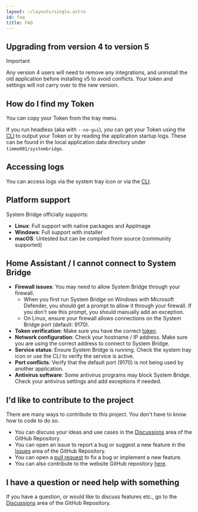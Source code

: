 ```yaml
---
layout: ~/layouts/single.astro
id: faq
title: FAQ
---
```


## Upgrading from version 4 to version 5

> [!IMPORTANT]
> Any version 4 users will need to remove any integrations, and uninstall the old application before installing v5 to avoid conflicts. Your token and settings will not carry over to the new version.

## How do I find my Token

You can copy your Token from the tray menu.

If you run headless (aka with `--no-gui`), you can get your Token using the [CLI](/docs/cli) to output your Token or by reading the application startup logs. These can be found in the local application data directory under `timmo001/systembridge`.

## Accessing logs

You can access logs via the system tray icon or via the [CLI](/docs/cli).

## Platform support

System Bridge officially supports:

- **Linux**: Full support with native packages and AppImage
- **Windows**: Full support with installer
- **macOS**: Untested but can be compiled from source (community supported)

## Home Assistant / I cannot connect to System Bridge

- **Firewall issues**: You may need to allow System Bridge through your firewall.
    - When you first run System Bridge on Windows with Microsoft Defender, you should get a prompt to allow it through your firewall. If you don't see this prompt, you should manually add an exception.
    - On Linux, ensure your firewall allows connections on the System Bridge port (default: 9170).
- **Token verification**: Make sure you have the correct [token](#how-do-i-find-my-token).
- **Network configuration**: Check your hostname / IP address. Make sure you are using the correct address to connect to System Bridge.
- **Service status**: Ensure System Bridge is running. Check the system tray icon or use the CLI to verify the service is active.
- **Port conflicts**: Verify that the default port (9170) is not being used by another application.
- **Antivirus software**: Some antivirus programs may block System Bridge. Check your antivirus settings and add exceptions if needed.

## I'd like to contribute to the project

There are many ways to contribute to this project. You don't have to know how to code to do so.

- You can discuss your ideas and use cases in the [Discussions](https://github.com/timmo001/system-bridge/discussions) area of the GitHub Repository.
- You can open an issue to report a bug or suggest a new feature in the [Issues](https://github.com/timmo001/system-bridge/issues) area of the GitHub Repository.
- You can open a [pull request](https://github.com/timmo001/system-bridge/pulls) to fix a bug or implement a new feature.
- You can also contribute to the website GitHub repository [here](https://github.com/timmo001/system-bridge-website).

## I have a question or need help with something

If you have a question, or would like to discuss features etc., go to the [Discussions](https://github.com/timmo001/system-bridge/discussions) area of the GitHub Repository.
